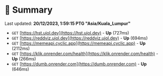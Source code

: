 # 📖 Summary
Last updated: **20/12/2023, 1:59:15 PTG "Asia/Kuala_Lumpur"**

- `GET` [https://hst.ujol.dev](https://hst.ujol.dev) - **Up** (727ms)
- `GET` [https://reddviz.ujol.dev](https://reddviz.ujol.dev) - **Up** (694ms)
- `GET` [https://memeapi.cyclic.app](https://memeapi.cyclic.app) - **Up** (2112ms)
- `GET` [https://klik.onrender.com/health](https://klik.onrender.com/health) - **Up** (266ms)
- `GET` [https://dumb.onrender.com](https://dumb.onrender.com) - **Up** (646ms)
